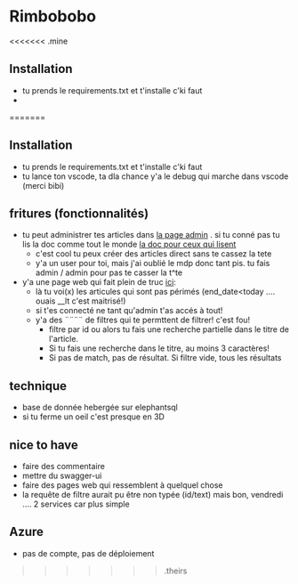 # Rimbobobo
<<<<<<< .mine

## Installation
* tu prends le requirements.txt et t'installe c'ki faut
* 

























=======

## Installation
* tu prends le requirements.txt et t'installe c'ki faut
* tu lance ton vscode, ta dla chance y'a le debug qui marche dans vscode (merci bibi)

## fritures (fonctionnalités)
* tu peut administrer tes articles dans [la page admin](http://127.0.0.1:8000/admin/) . si tu conné pas tu lis la doc comme tout le monde [la doc pour ceux qui lisent](https://docs.djangoproject.com/fr/3.2/ref/contrib/admin/actions/) 
  * c'est cool tu peux créer des articles direct sans te cassez la tete
  * y'a un user pour toi, mais j'ai oublié le mdp donc tant pis. tu fais admin / admin pour pas te casser la t^te
* y'a une page web qui fait plein de truc [ici](http://127.0.0.1:8000/all/):
  * là tu voi(x) les articules qui sont pas périmés (end_date<today .... ouais __lt c'est maitrisé!)
  * si t'es connecté ne tant qu'admin t'as accés à tout!
  * y'a des ¨¨¨¨ de filtres qui te permttent de filtrer! c'est fou!
    * filtre par id ou alors tu fais une recherche partielle dans le titre de l'article. 
    * Si tu fais une recherche dans le titre, au moins 3 caractères!
    * Si pas de match, pas de résultat. Si filtre vide, tous les résultats

## technique
* base de donnée hebergée sur elephantsql
* si tu ferme un oeil c'est presque en 3D

## nice to have
* faire des commentaire
* mettre du swagger-ui
* faire des pages web qui ressemblent à quelquel chose
* la requête de filtre aurait pu être non typée (id/text) mais bon, vendredi .... 2 services car plus simple

## Azure
* pas de compte, pas de déploiement
>>>>>>> .theirs
